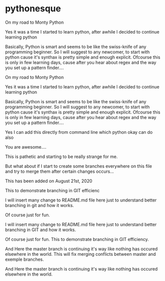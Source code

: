 # pythonesque

On my road to Monty Python 

Yes it was a time I started to learn python, after awhile I decided to continue learning python 

Basically, Python is smart and seems to be like the swiss-knife of any programming beginner.
So I will suggest to any newcomer, to start with python cause it's synthax is pretty simple and enough explicit.
Ofcourse this is only in few learning days, cause after you hear about regex and the way you set up a pattern finder.... 

On my road to Monty Python

Yes it was a time I started to learn python, after awhile I decided to continue learning python

Basically, Python is smart and seems to be like the swiss-knife of any programming beginner.
So I will suggest to any newcomer, to start with python cause it's synthax is pretty simple and enough explicit.
Ofcourse this is only in few learning days, cause after you hear about regex and the way you set up a pattern finder....

Yes I can add this directly from command line which python okay can do also

You are awesome....

This is pathetic and starting to be really strange for me.

But what about if I start to create some branches everywhere on this file and try to merge them after certain changes occurs...

This has been added on August 21st, 2020

This to demonstrate branching in GIT efficienc

I will insert many change to README.md file here just to understand better branching in git and how it works.

Of course just for fun. 

I will insert many change to README.md file here just to understand better branching in GIT and how it works.

Of course just for fun.
This to demonstrate branching in GIT efficiency.


And Here the master branch is continuing it's way like nothing has occured elsewhere in the world.
This will fix merging conflicts between master and exemple branches.

And Here the master branch is continuing it's way like nothing has occured elsewhere in the world.
